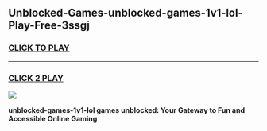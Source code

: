 
## Unblocked-Games-unblocked-games-1v1-lol-Play-Free-3ssgj
<h3>
<a href="https://premium76.site?title=unblocked-games-1v1-lol&ref=15A">CLICK TO PLAY</a></h3>
<hr>

<h3>
<a href="https://premium76.site?title=unblocked-games-1v1-lol&ref=15A">CLICK 2 PLAY</a>
  
</h3>

<a href="https://premium76.site?title=unblocked-games-1v1-lol&ref=15A"><img src="https://clearcache.store/games.png"></a>


**unblocked-games-1v1-lol games unblocked: Your Gateway to Fun and Accessible Online Gaming**
